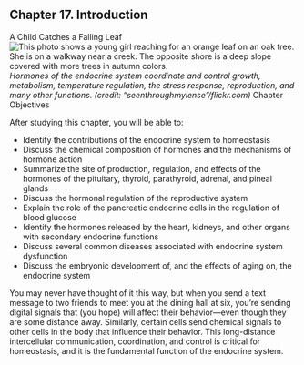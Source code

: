 ##  Chapter 17. Introduction 

A Child Catches a Falling Leaf ![This photo shows a young girl reaching for an orange leaf on an oak tree. She is on a walkway near a creek. The opposite shore is a deep slope covered with more trees in autumn colors.][1] _Hormones of the endocrine system coordinate and control growth, metabolism, temperature regulation, the stress response, reproduction, and many other functions. (credit: “seenthroughmylense”/flickr.com)_ Chapter Objectives

After studying this chapter, you will be able to: 

  - Identify the contributions of the endocrine system to homeostasis
  - Discuss the chemical composition of hormones and the mechanisms of hormone action
  - Summarize the site of production, regulation, and effects of the hormones of the pituitary, thyroid, parathyroid, adrenal, and pineal glands
  - Discuss the hormonal regulation of the reproductive system
  - Explain the role of the pancreatic endocrine cells in the regulation of blood glucose
  - Identify the hormones released by the heart, kidneys, and other organs with secondary endocrine functions
  - Discuss several common diseases associated with endocrine system dysfunction
  - Discuss the embryonic development of, and the effects of aging on, the endocrine system

You may never have thought of it this way, but when you send a text message to two friends to meet you at the dining hall at six, you’re sending digital signals that (you hope) will affect their behavior—even though they are some distance away. Similarly, certain cells send chemical signals to other cells in the body that influence their behavior. This long-distance intercellular communication, coordination, and control is critical for homeostasis, and it is the fundamental function of the endocrine system.

   [1]: https://cnx.org/resources/77c092920edf177b916888a32dd185960be7abf7/1800_Child_Catching_Leaf_new.jpg

